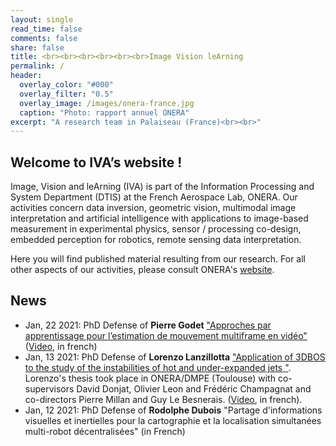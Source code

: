 ```yaml
---
layout: single
read_time: false
comments: false
share: false
title: <br><br><br><br><br><br>Image Vision leArning
permalink: /
header:
  overlay_color: "#000"
  overlay_filter: "0.5"
  overlay_image: /images/onera-france.jpg
  caption: "Photo: rapport annuel ONERA"
excerpt: "A research team in Palaiseau (France)<br><br>"
---
```



## Welcome to IVA’s website !

Image, Vision and leArning (IVA) is part of the Information Processing and System Department (DTIS) at the French Aerospace Lab, ONERA. Our activities concern data inversion, geometric vision, multimodal image interpretation and artificial intelligence with applications to image-based measurement in experimental physics, sensor / processing co-design, embedded perception for robotics, remote sensing data interpretation.

Here you will find published material resulting from our research. For all other aspects of our activities, please consult ONERA's [website](http://www.onera.fr).

## News
* Jan, 22 2021: PhD Defense of **Pierre Godet** ["Approches par apprentissage pour l’estimation de
mouvement multiframe en vidéo"](http://www.theses.fr/s188700) ([Video](https://youtu.be/ptRCoC66CCc), in french)
* Jan, 13 2021: PhD Defense of **Lorenzo Lanzillotta** ["Application of 3DBOS to the study of the instabilities of hot and under-expanded jets
"](http://www.theses.fr/s260790). Lorenzo's thesis took place in ONERA/DMPE (Toulouse) with co-supervisors David Donjat, Olivier Leon and Frédéric Champagnat and co-directors Pierre Millan and Guy Le Besnerais. ([Video](https://youtu.be/c_zy13D2ULY), in french).
* Jan, 12 2021: PhD Defense of **Rodolphe Dubois** "Partage d'informations visuelles et inertielles pour la cartographie et la localisation simultanées multi-robot décentralisées" (in French)


